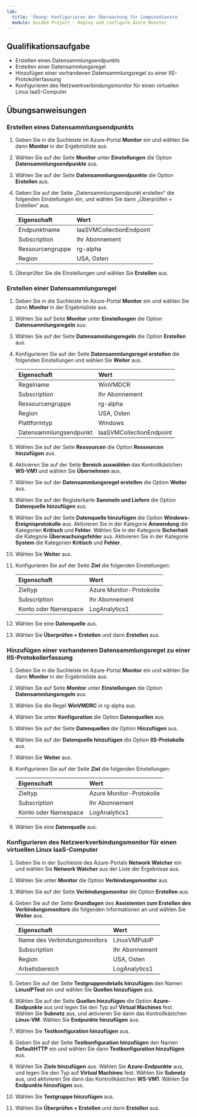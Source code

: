 ```yaml
---
lab:
  title: 'Übung: Konfigurieren der Überwachung für Computedienste'
  module: Guided Project - Deploy and configure Azure Monitor
---
```


## Qualifikationsaufgabe

- Erstellen eines Datensammlungsendpunkts
- Erstellen einer Datensammlungsregel
- Hinzufügen einer vorhandenen Datensammlungsregel zu einer IIS-Protokollerfassung
- Konfigurieren des Netzwerkverbindungsmonitor für einen virtuellen Linux IaaS-Computer

## Übungsanweisungen

### Erstellen eines Datensammlungsendpunkts

1. Geben Sie in die Suchleiste im Azure-Portal **Monitor** ein und wählen Sie dann **Monitor** in der Ergebnisliste aus.
1. Wählen Sie auf der Seite **Monitor** unter **Einstellungen**  die Option **Datensammlungsendpunkte** aus.
1. Wählen Sie auf der Seite **Datensammlungsendpunkte** die Option **Erstellen** aus.
1. Geben Sie auf der Seite „Datensammlungsendpunkt erstellen“ die folgenden Einstellungen ein, und wählen Sie dann „Überprüfen + Erstellen“ aus.

    | Eigenschaft | Wert    |
    |:---------|:---------|
    | Endpunktname  | IaaSVMCollectionEndpoint   |
    | Subscription  | Ihr Abonnement  |
    | Ressourcengruppe    | rg-alpha  |
    | Region    | USA, Osten  |

5. Überprüfen Sie die Einstellungen und wählen Sie **Erstellen** aus.

### Erstellen einer Datensammlungsregel

1. Geben Sie in die Suchleiste im Azure-Portal **Monitor** ein und wählen Sie dann **Monitor** in der Ergebnisliste aus.
1. Wählen Sie auf Seite **Monitor** unter **Einstellungen** die Option **Datensammlungsregeln** aus.
1. Wählen Sie auf der Seite **Datensammlungsregeln** die Option **Erstellen** aus.
1. Konfigurieren Sie auf der Seite **Datensammlungsregel erstellen** die folgenden Einstellungen und wählen Sie **Weiter** aus.

    | Eigenschaft | Wert    |
    |:---------|:---------|
    | Regelname  | WinVMDCR   |
    | Subscription  | Ihr Abonnement   |
    | Ressourcengruppe    | rg-alpha  |
    | Region    | USA, Osten  |
    | Plattformtyp | Windows  |
    | Datensammlungsendpunkt  | IaaSVMCollectionEndpoint   |

5. Wählen Sie auf der Seite **Ressourcen** die Option **Ressourcen hinzufügen** aus.
1. Aktivieren Sie auf der Seite **Bereich auswählen** das Kontrollkästchen **WS-VM1** und wählen Sie **Übernehmen** aus.
1. Wählen Sie auf der **Datensammlungsregel erstellen** die Option **Weiter** aus.
1. Wählen Sie auf der Registerkarte **Sammeln und Liefern** die Option **Datenquelle hinzufügen** aus.
1. Wählen Sie auf der Seite **Datenquelle hinzufügen** die Option **Windows-Ereignisprotokolle** aus. Aktivieren Sie in der Kategorie **Anwendung** die Kategorien **Kritisch** und **Fehler**. Wählen Sie in der Kategorie **Sicherheit** die Kategorie **Überwachungsfehler** aus. Aktivieren Sie in der Kategorie **System** die Kategorien **Kritisch** und **Fehler**. 
1. Wählen Sie **Weiter** aus.
1. Konfigurieren Sie auf der Seite **Ziel** die folgenden Einstellungen:

    | Eigenschaft | Wert    |
    |:---------|:---------|
    | Zieltyp  | Azure Monitor-Protokolle   |
    | Subscription  | Ihr Abonnement   |
    | Konto oder Namespace  | LogAnalytics1  |

12. Wählen Sie eine **Datenquelle** aus.
1. Wählen Sie **Überprüfen + Erstellen** und dann **Erstellen** aus.


### Hinzufügen einer vorhandenen Datensammlungsregel zu einer IIS-Protokollerfassung

1. Geben Sie in die Suchleiste im Azure-Portal **Monitor** ein und wählen Sie dann **Monitor** in der Ergebnisliste aus.
1. Wählen Sie auf Seite **Monitor** unter **Einstellungen** die Option **Datensammlungsregeln** aus.
1. Wählen Sie die Regel **WinVMDRC** in rg-alpha aus.
1. Wählen Sie unter **Konfiguration** die Option **Datenquellen** aus.
1. Wählen Sie auf der Seite **Datenquellen** die Option **Hinzufügen** aus.
1. Wählen Sie auf der **Datenquelle hinzufügen** die Option **IIS-Protokolle** aus.
1. Wählen Sie **Weiter** aus.
1. Konfigurieren Sie auf der Seite **Ziel** die folgenden Einstellungen:

    | Eigenschaft | Wert    |
    |:---------|:---------|
    | Zieltyp  | Azure Monitor-Protokolle   |
    | Subscription  | Ihr Abonnement   |
    | Konto oder Namespace  | LogAnalytics1  |

9. Wählen Sie eine **Datenquelle** aus.

### Konfigurieren des Netzwerkverbindungsmonitor für einen virtuellen Linux IaaS-Computer

1. Geben Sie in der Suchleiste des Azure-Portals **Network Watcher** ein und wählen Sie **Network Watcher** aus der Liste der Ergebnisse aus.
1. Wählen Sie unter **Monitor** die Option **Verbindungsmonitor** aus.
1. Wählen Sie auf der Seite **Verbindungsmonitor** die Option **Erstellen** aus.
1. Geben Sie auf der Seite **Grundlagen** des **Assistenten zum Erstellen des Verbindungsmonitors** die folgenden Informationen an und wählen Sie **Weiter** aus.

    | Eigenschaft | Wert    |
    |:---------|:---------|
    | Name des Verbindungsmonitors  | LinuxVMPubIP   |
    | Subscription  | Ihr Abonnement   |
    | Region    | USA, Osten  |
    | Arbeitsbereich | LogAnalytics1  |

5. Geben Sie auf der Seite **Testgruppendetails hinzufügen** den Namen **LinuxIPTest** ein und wählen Sie **Quellen hinzufügen** aus.
1. Wählen Sie auf der Seite **Quellen hinzufügen** die Option **Azure-Endpunkte** aus und legen Sie den Typ auf **Virtual Machines** fest. Wählen Sie **Subnetz** aus, und aktivieren Sie dann das Kontrollkästchen **Linux-VM**. Wählen Sie **Endpunkte hinzufügen** aus.
1. Wählen Sie **Testkonfiguration hinzufügen** aus. 
1. Geben Sie auf der Seite **Testkonfiguration hinzufügen** den Namen **DefaultHTTP** ein und wählen Sie dann **Testkonfiguration hinzufügen** aus.
1. Wählen Sie **Ziele hinzufügen** aus. Wählen Sie **Azure-Endpunkte** aus, und legen Sie den Typ auf **Virtual Machines** fest. Wählen Sie **Subnetz** aus, und aktivieren Sie dann das Kontrollkästchen **WS-VM1**. Wählen Sie **Endpunkte hinzufügen** aus.
1. Wählen Sie **Testgruppe hinzufügen** aus.
1. Wählen Sie **Überprüfen + Erstellen** und dann **Erstellen** aus.
